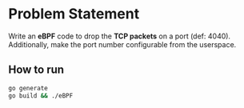 # Problem Statement
Write an **eBPF** code to drop the **TCP packets** on a port (def: 4040). Additionally, make the port number configurable from the userspace.

## How to run 
```bash
go generate
go build && ./eBPF 
```
